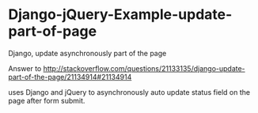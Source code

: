 Django-jQuery-Example-update-part-of-page
=========================================

Django, update asynchronously part of the page

Answer to http://stackoverflow.com/questions/21133135/django-update-part-of-the-page/21134914#21134914

uses Django and jQuery to asynchronously auto update status field on the page after form submit.
